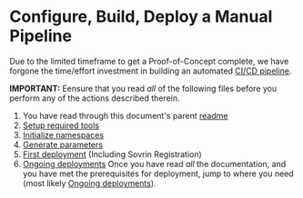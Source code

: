 # Configure, Build, Deploy a Manual Pipeline
Due to the limited timeframe to get a Proof-of-Concept complete, we have forgone the time/effort investment in building an automated [CI/CD pipeline](https://www.redhat.com/en/topics/devops/what-is-ci-cd).

**IMPORTANT:** Eensure that you read _all_ of the following files before you perform any of the actions described therein.

1. You have read through this document's parent [readme](./README.md)
1. [Setup required tools](./tooling.md)
1. [Initialize namespaces](./initialization.md)
1. [Generate parameters](./generated-params.md)
1. [First deployment](./first-deployments.md) (Including Sovrin Registration)
1. [Ongoing deployments](./ongoing-deployments.md)
Once you have read _all_ the documentation, and you have met the prerequisites for deployment, jump to where you need (most likely [Ongoing deployments](./ongoing-deployments.md)).
